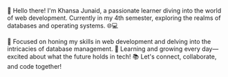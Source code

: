 👋 Hello there! I'm Khansa Junaid, a passionate learner diving into the world of web development. Currently in my 4th semester, exploring the realms of databases and operating systems. 🌐💻 

🚀 Focused on honing my skills in web development and delving into the intricacies of database management.
🌱 Learning and growing every day—excited about what the future holds in tech!
📚 Let's connect, collaborate, and code together! 
<!---
khansajunaidafaq/khansajunaidafaq is a ✨ special ✨ repository because its `README.md` (this file) appears on your GitHub profile.
You can click the Preview link to take a look at your changes.
--->
